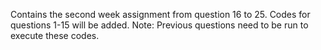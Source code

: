 Contains the second week assignment from question 16 to 25.
Codes for questions 1-15 will be added.
Note: Previous questions need to be run to execute these codes.